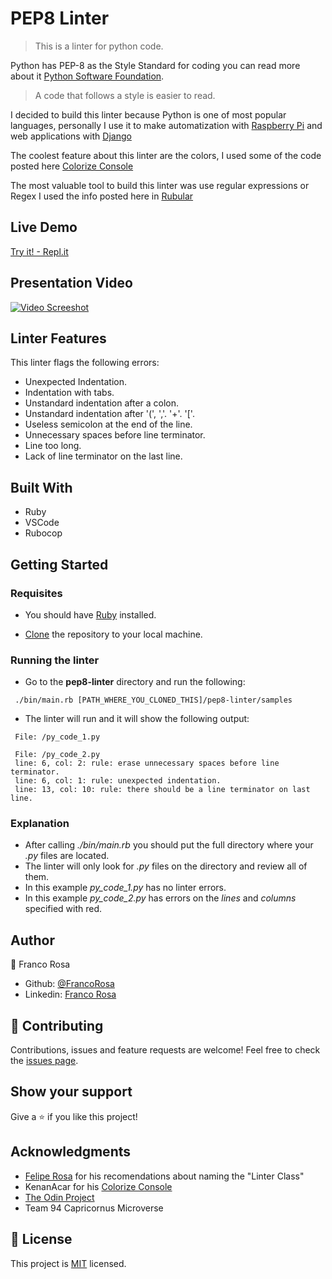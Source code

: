 # PEP8 Linter

> This is a linter for python code.

Python has PEP-8 as the Style Standard for coding you can read more about it [Python Software Foundation](https://www.python.org/dev/peps/pep-0008/).

> A code that follows a style is easier to read.

I decided to build this linter because Python is one of most popular languages, personally I use it to make automatization with [Raspberry Pi](https://www.raspberrypi.org) and web applications with [Django](https://www.djangoproject.com)

The coolest feature about this linter are the colors, I used some of the code posted here [Colorize Console](https://gist.github.com/KenanAcar/6387f4c331179ec4a49c44d3fea46a14)

The most valuable tool to build this linter was use regular expressions or Regex I used the info posted here in [Rubular](https://rubular.com)

## Live Demo
[Try it! - Repl.it](https://repl.it/@FrancoRosa/pep8-linter)

## Presentation Video
[![Video Screeshot](https://i.ytimg.com/vi/qJFWLQNonno/hqdefault.jpg?sqp=-oaymwEjCNACELwBSFryq4qpAxUIARUAAAAAGAElAADIQj0AgKJDeAE=&rs=AOn4CLCMBswrUp4MCzIqvDIMmsz0TlMK-Q)](https://www.youtube.com/watch?v=qJFWLQNonno&feature=youtu.be)

## Linter Features

This linter flags the following errors:

- Unexpected Indentation.
- Indentation with tabs.
- Unstandard indentation after a colon.
- Unstandard indentation after '(', ','. '+'. '['.
- Useless semicolon at the end of the line.
- Unnecessary spaces before line terminator.
- Line too long.
- Lack of line terminator on the last line.

## Built With

- Ruby
- VSCode
- Rubocop

## Getting Started

### Requisites

- You should have [Ruby](https://www.ruby-lang.org/en/documentation/installation/) installed.

- [Clone](https://help.github.com/en/github/creating-cloning-and-archiving-repositories/cloning-a-repository) the repository to your local machine.

### Running the linter

 - Go to the **pep8-linter** directory and run the following:
 ```
  ./bin/main.rb [PATH_WHERE_YOU_CLONED_THIS]/pep8-linter/samples
 ```
 - The linter will run and it will show the following output:
 ```
  File: /py_code_1.py

  File: /py_code_2.py
  line: 6, col: 2: rule: erase unnecessary spaces before line terminator.
  line: 6, col: 1: rule: unexpected indentation.
  line: 13, col: 10: rule: there should be a line terminator on last line.

 ```

### Explanation

- After calling *./bin/main.rb* you should put the full directory where your *.py* files are located.
- The linter will only look for *.py* files on the directory and review all of them.
- In this example *py_code_1.py* has no linter errors.
- In this example *py_code_2.py* has errors on the *lines* and *columns* specified with red.

## Author

👤 Franco Rosa

- Github: [@FrancoRosa](https://github.com/FrancoRosa)
- Linkedin: [Franco Rosa](https://www.linkedin.com/in/franco-rosa-79972119b)

## 🤝 Contributing

Contributions, issues and feature requests are welcome!
Feel free to check the [issues page](issues/).

## Show your support

Give a ⭐️ if you like this project!

## Acknowledgments

- [Felipe Rosa](github.com/flpfar) for his recomendations about naming the "Linter Class"
- KenanAcar for his [Colorize Console](https://gist.github.com/KenanAcar/6387f4c331179ec4a49c44d3fea46a14) 
- [The Odin Project](https://www.theodinproject.com/courses/ruby-programming)
- Team 94 Capricornus Microverse

## 📝 License

This project is [MIT](lic.url) licensed.
